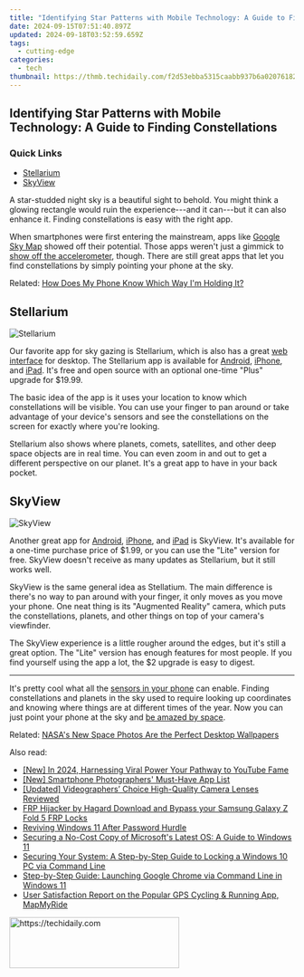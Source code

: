 ```yaml
---
title: "Identifying Star Patterns with Mobile Technology: A Guide to Finding Constellations"
date: 2024-09-15T07:51:40.897Z
updated: 2024-09-18T03:52:59.659Z
tags:
  - cutting-edge
categories:
  - tech
thumbnail: https://thmb.techidaily.com/f2d53ebba5315caabb937b6a02076182259db722e8470506c861929020be203d.jpg
---
```


## Identifying Star Patterns with Mobile Technology: A Guide to Finding Constellations

### Quick Links

* [Stellarium](https://driver-download.techidaily.com/boost-your-pcs-speed-easy-intel-cpu-driver-downloads-inside/)
* [SkyView](https://win-howtos.techidaily.com/restoring-mouse-pointer-visibility-issues-on-windows-11-expert-fixes/)

 A star-studded night sky is a beautiful sight to behold. You might think a glowing rectangle would ruin the experience---and it can---but it can also enhance it. Finding constellations is easy with the right app.

 When smartphones were first entering the mainstream, apps like [Google Sky Map](https://en.wikipedia.org/wiki/Sky%5FMap) showed off their potential. Those apps weren't just a gimmick to [show off the accelerometer](https://on-screen-recording.techidaily.com/in-2024-top-ps3-emulators-your-gateway-to-classic-games/), though. There are still great apps that let you find constellations by simply pointing your phone at the sky.

Related: [How Does My Phone Know Which Way I'm Holding It?](https://on-screen-recording.techidaily.com/in-2024-top-ps3-emulators-your-gateway-to-classic-games/) 

##  Stellarium

![Stellarium](https://static1.howtogeekimages.com/wordpress/wp-content/uploads/2022/07/2022-07-25_16-59-16.jpg) 

 Our favorite app for sky gazing is Stellarium, which is also has a great [web interface](https://stellarium-labs.com/stellarium-web/) for desktop. The Stellarium app is available for [Android](https://www.anrdoezrs.net/links/3607085/type/dlg/sid/UUhtgUeUpU205103/https://play.google.com/store/apps/details?id=com.noctuasoftware.stellarium%5Ffree&referrer=utm%5Fsource%3Dstellariumlabs%5Fproductpage), [iPhone](https://apps.apple.com/us/app/stellarium-mobile-plus-sky-map/id1458716890), and [iPad](https://apps.apple.com/us/app/stellarium-mobile-plus-sky-map/id1458716890). It's free and open source with an optional one-time "Plus" upgrade for $19.99.

 The basic idea of the app is it uses your location to know which constellations will be visible. You can use your finger to pan around or take advantage of your device's sensors and see the constellations on the screen for exactly where you're looking.

 Stellarium also shows where planets, comets, satellites, and other deep space objects are in real time. You can even zoom in and out to get a different perspective on our planet. It's a great app to have in your back pocket.

##  SkyView

![SkyView](https://static1.howtogeekimages.com/wordpress/wp-content/uploads/2022/07/2022-07-25_17-38-07.jpg) 

 Another great app for [Android](https://www.anrdoezrs.net/links/3607085/type/dlg/sid/UUhtgUeUpU205103/https://play.google.com/store/apps/details?id=com.t11.skyviewfree&hl=en%5FUS), [iPhone](https://apps.apple.com/us/app/skyview-lite/id413936865), and [iPad](https://apps.apple.com/us/app/skyview-lite/id413936865) is SkyView. It's available for a one-time purchase price of $1.99, or you can use the "Lite" version for free. SkyView doesn't receive as many updates as Stellarium, but it still works well.

 SkyView is the same general idea as Stellatium. The main difference is there's no way to pan around with your finger, it only moves as you move your phone. One neat thing is its "Augmented Reality" camera, which puts the constellations, planets, and other things on top of your camera's viewfinder.

 The SkyView experience is a little rougher around the edges, but it's still a great option. The "Lite" version has enough features for most people. If you find yourself using the app a lot, the $2 upgrade is easy to digest.

---

 It's pretty cool what all the [sensors in your phone](https://youtube-stream.techidaily.com/new-game-masters-top-ten-female-gaming-influencers/) can enable. Finding constellations and planets in the sky used to require looking up coordinates and knowing where things are at different times of the year. Now you can just point your phone at the sky and [be amazed by space](https://some-skills.techidaily.com/updated-tuxera-nero-reader-comprehensive-multimedia-tool/).

Related: [NASA's New Space Photos Are the Perfect Desktop Wallpapers](https://some-skills.techidaily.com/updated-tuxera-nero-reader-comprehensive-multimedia-tool/)

<ins class="adsbygoogle"
     style="display:block"
     data-ad-format="autorelaxed"
     data-ad-client="ca-pub-7571918770474297"
     data-ad-slot="1223367746"></ins>

<ins class="adsbygoogle"
     style="display:block"
     data-ad-client="ca-pub-7571918770474297"
     data-ad-slot="8358498916"
     data-ad-format="auto"
     data-full-width-responsive="true"></ins>

<span class="atpl-alsoreadstyle">Also read:</span>
<div><ul>
<li><a href="https://eaxpv-info.techidaily.com/new-in-2024-harnessing-viral-power-your-pathway-to-youtube-fame/"><u>[New] In 2024, Harnessing Viral Power Your Pathway to YouTube Fame</u></a></li>
<li><a href="https://extra-support.techidaily.com/new-smartphone-photographers-must-have-app-list/"><u>[New] Smartphone Photographers' Must-Have App List</u></a></li>
<li><a href="https://facebook-video-share.techidaily.com/updated-videographers-choice-high-quality-camera-lenses-reviewed/"><u>[Updated] Videographers’ Choice High-Quality Camera Lenses Reviewed</u></a></li>
<li><a href="https://android-frp.techidaily.com/frp-hijacker-by-hagard-download-and-bypass-your-samsung-galaxy-z-fold-5-frp-locks-by-drfone-android/"><u>FRP Hijacker by Hagard Download and Bypass your Samsung Galaxy Z Fold 5 FRP Locks</u></a></li>
<li><a href="https://win11.techidaily.com/reviving-windows-11-after-password-hurdle/"><u>Reviving Windows 11 After Password Hurdle</u></a></li>
<li><a href="https://some-skills.techidaily.com/securing-a-no-cost-copy-of-microsofts-latest-os-a-guide-to-windows-11/"><u>Securing a No-Cost Copy of Microsoft's Latest OS: A Guide to Windows 11</u></a></li>
<li><a href="https://some-skills.techidaily.com/securing-your-system-a-step-by-step-guide-to-locking-a-windows-10-pc-via-command-line/"><u>Securing Your System: A Step-by-Step Guide to Locking a Windows 10 PC via Command Line</u></a></li>
<li><a href="https://some-skills.techidaily.com/step-by-step-guide-launching-google-chrome-via-command-line-in-windows-11/"><u>Step-by-Step Guide: Launching Google Chrome via Command Line in Windows 11</u></a></li>
<li><a href="https://buynow-marvelous.techidaily.com/user-satisfaction-report-on-the-popular-gps-cycling-and-running-app-mapmyride/"><u>User Satisfaction Report on the Popular GPS Cycling & Running App, MapMyRide</u></a></li>
</ul></div>

<!-- affiliate ads begin -->
<a href="https://aligracehair.sjv.io/c/5597632/1880972/19272" target="_top" id="1880972">
  <img src="//a.impactradius-go.com/display-ad/19272-1880972" border="0" alt="https://techidaily.com" width="300" height="90"/>
</a>
<img height="0" width="0" src="https://aligracehair.sjv.io/i/5597632/1880972/19272" style="position:absolute;visibility:hidden;" border="0" />
<!-- affiliate ads end -->

